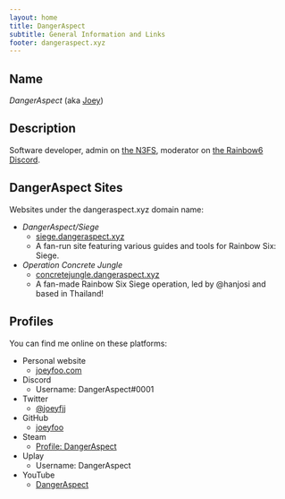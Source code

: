 ```yaml
---
layout: home
title: DangerAspect
subtitle: General Information and Links
footer: dangeraspect.xyz
---
```


## Name

*DangerAspect* (aka [Joey](https://joeyfoo.com/))

## Description

Software developer, admin on [the N3FS](http://n3fs.co.uk/), moderator on [the Rainbow6 Discord](https://discord.gg/Rainbow6). 

## DangerAspect Sites

Websites under the dangeraspect.xyz domain name:

* *DangerAspect/Siege*
    * [siege.dangeraspect.xyz](https://siege.dangeraspect.xyz/)
    * A fan-run site featuring various guides and tools for Rainbow Six: Siege. 
* *Operation Concrete Jungle*
    * [concretejungle.dangeraspect.xyz](https://concretejungle.dangeraspect.xyz/)
    * A fan-made Rainbow Six Siege operation, led by @hanjosi and based in Thailand!

## Profiles

You can find me online on these platforms:

* Personal website
    * [joeyfoo.com](https://joeyfoo.com/)
* Discord
    * Username: DangerAspect#0001
* Twitter
    * [@joeyfjj](https://twitter.com/joeyfjj)
* GitHub
    * [joeyfoo](https://github.com/joeyfoo)
* Steam
    * [Profile: DangerAspect](https://steamcommunity.com/id/DangerAspect/)
* Uplay
    * Username: DangerAspect
* YouTube
    * [DangerAspect](https://www.youtube.com/channel/UCJXRrmE82RZ9WoUScgp7STA)